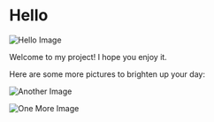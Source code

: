 # Hello

![Hello Image](https://images.unsplash.com/photo-1593642532872-f2e30cbd2aae?ixlib=rb-1.2.1&auto=format&fit=crop&w=500&q=60)

Welcome to my project! I hope you enjoy it.

Here are some more pictures to brighten up your day:

![Another Image](https://images.unsplash.com/photo-1593642532872-f2e30cbd2aae?ixlib=rb-1.2.1&auto=format&fit=crop&w=500&q=60)

![One More Image](https://images.unsplash.com/photo-1593642532872-f2e30cbd2aae?ixlib=rb-1.2.1&auto=format&fit=crop&w=500&q=60)
